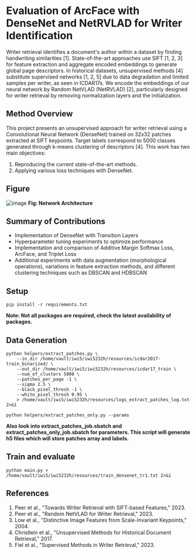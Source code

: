 # Evaluation of ArcFace with DenseNet and NetRVLAD for Writer Identification

Writer retrieval identifies a document's author within a dataset by finding handwriting similarities [1]. State-of-the-art approaches use SIFT [1, 2, 3] for feature extraction and aggregate encoded embeddings to generate global page descriptors. In historical datasets, unsupervised methods [4] substitute supervised networks [1, 2, 5] due to data degradation and limited samples per writer, as seen in ICDAR17s. We encode the embeddings of our neural network by Random NetVLAD (NetRVLAD) [2], particularly designed for writer retrieval by removing normalization layers and the initialization.

## Method Overview

This project presents an unsupervised approach for writer retrieval using a Convolutional Neural Network (DenseNet) trained on 32x32 patches extracted at SIFT keypoints. Target labels correspond to 5000 classes generated through k-means clustering of descriptors [4]. This work has two main objectives:

1. Reproducing the current state-of-the-art methods.
2. Applying various loss techniques with DenseNet.

## Figure

![image](https://github.com/user-attachments/assets/70e30682-8703-497d-8acd-ffeef4578612) **Fig: Network Architecture**



## Summary of Contributions

- Implementation of DenseNet with Transition Layers
- Hyperparameter tuning experiments to optimize performance
- Implementation and comparison of Additive Margin Softmax Loss, ArcFace, and Triplet Loss
- Additional experiments with data augmentation (morphological operations), variations in feature extraction methods, and different clustering techniques such as DBSCAN and HDBSCAN

## Setup
```
pip install -r requirements.txt
```
**Note: Not all packages are required, check the latest availability of packages.**

## Data Generation

```
python helpers/extract_patches.py \
    --in_dir /home/vault/iwi5/iwi5232h/resources/icdar2017-train_binarized/ \
    --out_dir /home/vault/iwi5/iwi5232h/resources/icdar17_train \
    --num_of_clusters 5000 \
    --patches_per_page -1 \
    --sigma 2.5 \
    --black_pixel_thresh -1 \
    --white_pixel_thresh 0.95 \
    > /home/vault/iwi5/iwi5232h/resources/logs_extract_patches_log.txt 2>&1

python helpers/extract_patches_only.py --params
```
**Also look into extract_patches_job.sbatch and extract_patches_only_job.sbatch for parameters. This script  will generate h5 files which will store patches array and labels.**

## Train and evaluate

```
python main.py > /home/vault/iwi5/iwi5232h/resources/train_densenet_tr1.txt 2>&1
```
## References

1. Peer et al., "Towards Writer Retrieval with SIFT-based Features," 2023.
2. Peer et al., "Random NetVLAD for Writer Retrieval," 2023.
3. Low et al., "Distinctive Image Features from Scale-Invariant Keypoints," 2004.
4. Christlein et al., "Unsupervised Methods for Historical Document Retrieval," 2017.
5. Fiel et al., "Supervised Methods in Writer Retrieval," 2023.

